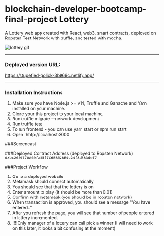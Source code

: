 # blockchain-developer-bootcamp-final-project Lottery

A Lottery web app created with React, web3, smart contracts, deployed on Ropsten Test Network with truffle, and tested with mocha.

![lottery gif](https://media.giphy.com/media/UOvh7Fw9fo7KM/giphy.gif)

<hr />

### Deployed version URL:
https://stupefied-golick-3b969c.netlify.app/


<hr />

### Installation Instructions
1. Make sure you have Node.js >= v14, Truffle and Ganache and Yarn installed on your machine.
2. Clone your this project to your local machine.
3. Run truffle migrate --network development
4. Run truffle test
5. To run frontend - you can use yarn start or npm run start 
6. Open `hhtp://localhost:3000


###Screencast


###Deployed Contract Address (deployed to Ropsten Network)
`0xbc2639770A69fa55f7C6EB528E4c24f8dE83def7`

###Project Workflow 

1. Go to a deployed website
2. Metamask should connect automatically
3. You should see that that the lottery is on
4. Enter amount to play (it should be more than 0.01)
5. Confirm with metamask (you should be in ropsten network)
6. When transaction is approved, you should see a message "You have entered.."
7. After you refresh the page, you will see that number of people entered in lottery incremented.
8. !!!!Only manager of a lottery can call pick a winner (I will need to work on this later, it looks a bit confusing at the moment)

